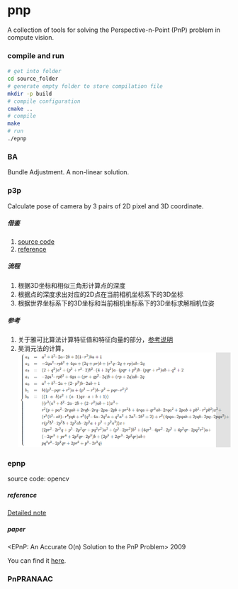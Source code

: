 # pnp
A collection of tools for solving the Perspective-n-Point (PnP) problem in compute vision.

### compile and run
```bash
# get into folder
cd source_folder
# generate empty folder to store compilation file
mkdir -p build
# compile configuration
cmake ..
# compile
make
# run
./epnp
```

### BA
Bundle Adjustment. A non-linear solution.

### p3p
Calculate pose of camera by 3 pairs of 2D pixel and 3D coordinate.
##### 借鉴
1. [source code](https://blog.csdn.net/leonardohaig/article/details/120756834)
2. [reference](https://www.cnblogs.com/mafuqiang/p/8302663.html)

##### 流程
1. 根据3D坐标和相似三角形计算点的深度
2. 根据点的深度求出对应的2D点在当前相机坐标系下的3D坐标
3. 根据世界坐标系下的3D坐标和当前相机坐标系下的3D坐标求解相机位姿

##### 参考
1. 关于雅可比算法计算特征值和特征向量的部分，[参考说明](https://blue-stone.top/blog/eigen/)
2. 吴消元法的计算，![wu-solution](./local_assets/wu_solution.png)


### epnp
source code: opencv

##### reference
[Detailed note](https://www.jianshu.com/p/b3e9fb2ad0dc)

##### paper
<EPnP: An Accurate O(n) Solution to the PnP Problem> 2009

You can find it [here](todo).
### PnPRANAAC

